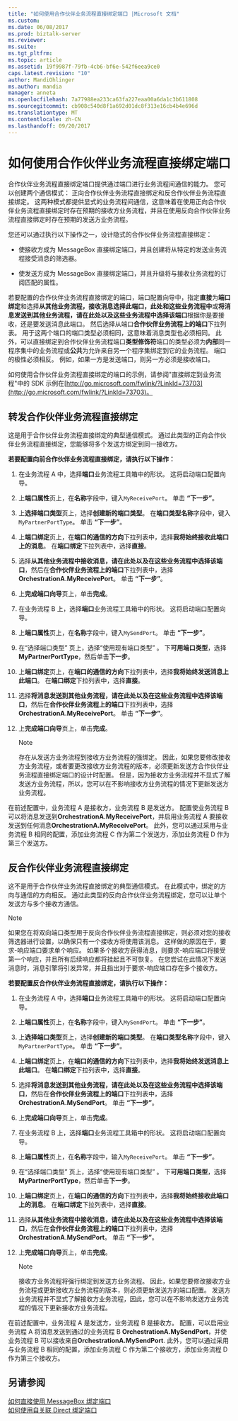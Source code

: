 ```yaml
---
title: "如何使用合作伙伴业务流程直接绑定端口 |Microsoft 文档"
ms.custom: 
ms.date: 06/08/2017
ms.prod: biztalk-server
ms.reviewer: 
ms.suite: 
ms.tgt_pltfrm: 
ms.topic: article
ms.assetid: 19f9987f-79fb-4cb6-bf6e-542f6eea9ce0
caps.latest.revision: "10"
author: MandiOhlinger
ms.author: mandia
manager: anneta
ms.openlocfilehash: 7a77988ea233ca63fa227eaa00a6da1c3b611808
ms.sourcegitcommit: cb908c540d8f1a692d01dc8f313e16cb4b4e696d
ms.translationtype: MT
ms.contentlocale: zh-CN
ms.lasthandoff: 09/20/2017
---
```

# <a name="how-to-use-partner-orchestration-direct-bound-ports"></a>如何使用合作伙伴业务流程直接绑定端口
合作伙伴业务流程直接绑定端口提供通过端口进行业务流程间通信的能力。 您可以创建两个通信模式： 正向合作伙伴业务流程直接绑定和反合作伙伴业务流程直接绑定。 这两种模式都提供显式的业务流程间通信，这意味着在使用正向合作伙伴业务流程直接绑定时存在预期的接收方业务流程，并且在使用反向合作伙伴业务流程直接绑定时存在预期的发送方业务流程。  
  
 您还可以通过执行以下操作之一，设计隐式的合作伙伴业务流程直接绑定：  
  
-   使接收方成为 MessageBox 直接绑定端口，并且创建将从特定的发送业务流程接受消息的筛选器。  
  
-   使发送方成为 MessageBox 直接绑定端口，并且升级将与接收业务流程的订阅匹配的属性。  
  
 若要配置的合作伙伴业务流程直接绑定的端口，端口配置向导中，指定**直接**为**端口绑定**和选择**从其他业务流程，接收消息选择此端口，此处和这些业务流程中**或**将消息发送到其他业务流程，请在此处以及这些业务流程中选择该端口**根据你是要接收，还是要发送消息此端口。 然后选择从端口**合作伙伴业务流程上的端口**下拉列表。 用于这两个端口的端口类型必须相同，这意味着消息类型也必须相同。 此外，可以直接绑定到合作伙伴业务流程端口**类型修饰符**端口的类型必须为**内部**同一程序集中的业务流程或**公共**为允许来自另一个程序集绑定到它的业务流程。 端口的极性必须相反。 例如，如果一方是发送端口，则另一方必须是接收端口。  
  
 如何使用合作伙伴业务流程直接绑定的端口的示例，请参阅"直接绑定到业务流程"中的 SDK 示例在[http://go.microsoft.com/fwlink/?LinkId=73703](http://go.microsoft.com/fwlink/?LinkId=73703)。  
  
## <a name="forward-partner-orchestration-direct-binding"></a>转发合作伙伴业务流程直接绑定  
 这是用于合作伙伴业务流程直接绑定的典型通信模式。 通过此类型的正向合作伙伴业务流程直接绑定，您能够将多个发送方绑定到同一接收方。  
  
 **若要配置向前合作伙伴业务流程直接绑定，请执行以下操作：**  
  
1.  在业务流程 A 中，选择**端口**业务流程工具箱中的形状。 这将启动端口配置向导。  
  
2.  上**端口属性**页上，在**名称**字段中，键入`MyReceivePort`。 单击 **“下一步”**。  
  
3.  上**选择端口类型**页上，选择**创建新的端口类型**。 在**端口类型名称**字段中，键入`MyPartnerPortType`。 单击 **“下一步”**。  
  
4.  上**端口绑定**页上，在**端口的通信的方向**下拉列表中，选择**我将始终接收此端口上的消息**。 在**端口绑定**下拉列表中，选择**直接**。  
  
5.  选择**从其他业务流程中接收消息，请在此处以及在这些业务流程中选择该端口**，然后在**合作伙伴业务流程上的端口**下拉列表中，选择**OrchestrationA.MyReceivePort**。 单击 **“下一步”**。  
  
6.  上**完成端口向导**页上，单击**完成**。  
  
7.  在业务流程 B 上，选择**端口**业务流程工具箱中的形状。 这将启动端口配置向导。  
  
8.  上**端口属性**页上，在**名称**字段中，键入`MySendPort`。 单击 **“下一步”**。  
  
9. 在“选择端口类型”  页上，选择“使用现有端口类型” 。 下**可用端口类型**，选择**MyPartnerPortType**，然后单击**下一步**。  
  
10. 上**端口绑定**页上，在**端口的通信的方向**下拉列表中，选择**我将始终发送消息上此端口**。 在**端口绑定**下拉列表中，选择**直接**。  
  
11. 选择**将消息发送到其他业务流程，请在此处以及在这些业务流程中选择该端口**，然后在**合作伙伴业务流程上的端口**下拉列表中，选择**OrchestrationA.MyReceivePort**。 单击 **“下一步”**。  
  
12. 上**完成端口向导**页上，单击**完成**。  
  
    > [!NOTE]
    >  存在从发送方业务流程到接收方业务流程的强绑定。 因此，如果您要修改接收方业务流程，或者要更改接收方业务流程的版本，必须更新发送方合作伙伴业务流程直接绑定端口的设计时配置。 但是，因为接收方业务流程并不显式了解发送方业务流程，所以，您可以在不影响接收方业务流程的情况下更新发送方业务流程。  
  
 在前述配置中，业务流程 A 是接收方，业务流程 B 是发送方。 配置使业务流程 B 可以将消息发送到**OrchestrationA.MyReceivePort**，并启用业务流程 A 要接收发送到任何消息**OrchestrationA.MyReceivePort**。 此外，您可以通过采用与业务流程 B 相同的配置，添加业务流程 C 作为第二个发送方，添加业务流程 D 作为第三个发送方。  
  
## <a name="inverse-partner-orchestration-direct-binding"></a>反合作伙伴业务流程直接绑定  
 这不是用于合作伙伴业务流程直接绑定的典型通信模式。 在此模式中，绑定的方向与通信的方向相反。 通过此类型的反向合作伙伴业务流程绑定，您可以让单个发送方与多个接收方通信。  
  
> [!NOTE]
>  如果您在将双向端口类型用于反向合作伙伴业务流程直接绑定，则必须对您的接收筛选器进行设置，以确保只有一个接收方将使用该消息。 这样做的原因在于，要求-响应端口要求单个响应。 如果多个接收方获得消息，则要求-响应端口将接受第一个响应，并且所有后续响应都将挂起且不可恢复。 在您尝试在此情况下发送消息时，消息引擎将引发异常，并且指出对于要求-响应端口存在多个接收方。  
  
 **若要配置反合作伙伴业务流程直接绑定，请执行以下操作：**  
  
1.  在业务流程 A 中，选择**端口**业务流程工具箱中的形状。 这将启动端口配置向导。  
  
2.  上**端口属性**页上，在**名称**字段中，键入`MySendPort`。 单击 **“下一步”**。  
  
3.  上**选择端口类型**页上，选择**创建新的端口类型**。 在**端口类型名称**字段中，键入`MyPartnerPortType`。 单击 **“下一步”**。  
  
4.  上**端口绑定**页上，在**端口的通信的方向**下拉列表中，选择**我将始终发送消息上此端口**。 在**端口绑定**下拉列表中，选择**直接**。  
  
5.  选择**将消息发送到其他业务流程，请在此处以及在这些业务流程中选择该端口**，然后在**合作伙伴业务流程上的端口**下拉列表中，选择**OrchestrationA.MySendPort**。 单击 **“下一步”**。  
  
6.  上**完成端口向导**页上，单击**完成**。  
  
7.  在业务流程 B 上，选择**端口**业务流程工具箱中的形状。 这将启动端口配置向导。  
  
8.  上**端口属性**页上，在**名称**字段中，输入`MyReceivePort`。 单击 **“下一步”**。  
  
9. 在“选择端口类型”  页上，选择“使用现有端口类型” 。 下**可用端口类型**，选择**MyPartnerPortType**，然后单击**下一步**。  
  
10. 上**端口绑定**页上，在**端口的通信的方向**下拉列表中，选择**我将始终接收此端口上的消息**。 在**端口绑定**下拉列表中，选择**直接**。  
  
11. 选择**从其他业务流程中接收消息，请在此处以及在这些业务流程中选择该端口**，然后在**合作伙伴业务流程上的端口**下拉列表中，选择**OrchestrationA.MySendPort**。 单击 **“下一步”**。  
  
12. 上**完成端口向导**页上，单击**完成**。  
  
    > [!NOTE]
    >  接收方业务流程将强行绑定到发送方业务流程。 因此，如果您要修改接收方业务流程或更新接收方业务流程的版本，则必须更新发送方的端口配置。 发送方业务流程并不显式了解接收方业务流程，因此，您可以在不影响发送方业务流程的情况下更新接收方业务流程。  
  
 在前述配置中，业务流程 A 是发送方，业务流程 B 是接收方。 配置，可以启用业务流程 A 将消息发送到通过的业务流程 B **OrchestrationA.MySendPort**，并使业务流程 B 可以接收来自**OrchestrationA.MySendPort**. 此外，您可以通过采用与业务流程 B 相同的配置，添加业务流程 C 作为第二个接收方，添加业务流程 D 作为第三个接收方。  
  
## <a name="see-also"></a>另请参阅  
 [如何直接使用 MessageBox 绑定端口](../core/how-to-use-messagebox-direct-bound-ports.md)   
 [如何使用自关联 Direct 绑定端口](../core/how-to-use-self-correlating-direct-bound-ports.md)